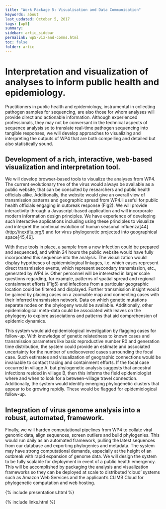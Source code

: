 ```yaml
---
title: "Work Package 5: Visualisation and Data Communication"
keywords: about
last_updated: October 5, 2017
tags: [wp5]
summary:
sidebar: artic_sidebar
permalink: wp5-viz-and-comms.html
toc: false
folder: artic
---
```


# Interpretation and visualization of analyses to inform public health and epidemiology.

Practitioners in public health and epidemiology, instrumental in collecting pathogen samples for sequencing, are also those for whom analyses will provide direct and actionable information. Although experienced professionals, they may not be conversant in the technical aspects of sequence analysis so to translate real-time pathogen sequencing into tangible responses, we will develop approaches to visualizing and interpreting the outputs of WP4 that are both compelling and detailed but also statistically sound.

## Development of a rich, interactive, web-based visualization and interpretation tool.

We will develop browser-based tools to visualize the analyses from WP4. The current evolutionary tree of the virus would always be available as a public website, that can be consulted by researchers and public health officials alike. Additionally, the website would give an overall view of transmission patterns and geographic spread from WP4.ii useful for public health officials engaging in outbreak response (Fig2). We will provide interactivity through a Javascript-based application and will incorporate modern information design principles. We have experience of developing such interactive applications including using these principles to visualize and interpret the continual evolution of human seasonal influenza[44] (http://nextflu.org/) and for virus phylogenetic projected into geographical space[45,46].

With these tools in place, a sample from a new infection could be prepared and sequenced, and within 24 hours the public website would have fully incorporated this sequence into the analysis. The visualization would display hypotheses of epidemiological linkages, i.e. which cases represent direct transmission events, which represent secondary transmission, etc., generated by WP4.iv. Other personnel will be interested in larger scale questions regarding, for example, patterns of spatial spread and regional containment efforts (Fig5) and infections from a particular geographic location could be filtered and displayed. Further transmission insight would be gained by placing cases on a zoomable map and connecting cases with their inferred transmission network. Data on which genetic mutations separate nodes on the phylogeny would be available. Additionally, other epidemiological meta-data could be associated with leaves on the phylogeny to explore associations and patterns that aid comprehension of epidemic dynamics.

This system would aid epidemiological investigation by flagging cases for follow-up. With knowledge of genetic relatedness to known cases and transmission parameters like basic reproductive number R0 and generation time distribution, the system could provide an estimate and associated uncertainty for the number of undiscovered cases surrounding the focal case. Such estimates and visualization of geographic connections would be invaluable to contact tracing and containment efforts. If the focal case occurred in village A, but phylogenetic analysis suggests that ancestral infections resided in village B, then this informs the field epidemiologist where and when to look for a between-village travel connection. Additionally, the system would identify emerging phylogenetic clusters that appear to be growing rapidly. These would be flagged for epidemiological follow-up.

## Integration of virus genome analysis into a robust, automated, framework.

Finally, we will harden computational pipelines from WP4 to collate viral genomic data, align sequences, screen outliers and build phylogenies. This would run daily as an automated framework, pulling the latest sequences from our database and exporting phylogenies and
metadata. The system may have strong computational demands, especially at the height of an outbreak with rapid expansion of genome data. We will design the system to be fully scalable for deployment in event of a public health emergency. This will be accomplished by packaging the analysis and visualization frameworks so they can be deployed at scale to distributed ‘cloud’ systems such as Amazon Web Services and the applicant’s CLIMB Cloud for phylogenetic computation and web hosting.

{% include presentations.html %}

{% include links.html %}
